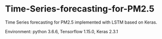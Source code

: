 # Time-Series-forecasting-for-PM2.5
Time Series forecasting for PM2.5 implemented with LSTM based on Keras.

Environment: python 3.6.6, Tensorflow 1.15.0, Keras 2.3.1
